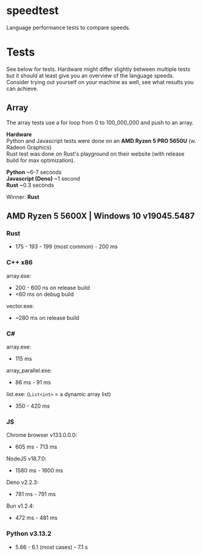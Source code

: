 # speedtest
Language performance tests to compare speeds.

# Tests
See below for tests. Hardware might differ slightly between multiple tests but it should at least give you an overview of the language speeds.<br/>
Consider trying out yourself on your machine as well, see what results you can achieve.

## Array
The array tests use a for loop from 0 to 100_000_000 and push to an array.

**Hardware**<br/>
Python and Javascript tests were done on an **AMD Ryzen 5 PRO 5650U** (w. Radeon Graphics)<br/>
Rust test was done on Rust's playground on their website (with release build for max optimization).

**Python** ~6-7 seconds<br/>
**Javascript (Deno)** ~1 second<br/>
**Rust** ~0.3 seconds<br/>

Winner: **Rust**


## AMD Ryzen 5 5600X | Windows 10 v19045.5487
### Rust
- 175 - 193 - 199 (most common) - 200 ms
### C++ x86

array.exe:
- 200 - 600 ns on release build
- <60 ms on debug build

vector.exe:
- ~280 ms on release build

### C#
array.exe:
- 115 ms

array_parallel.exe:
- 86 ms - 91 ms

list.exe: (`List<int>` = a dynamic array list)
- 350 - 420 ms

### JS
Chrome browser v133.0.0.0:
- 605 ms - 713 ms

NodeJS v18.7.0:
- 1580 ms - 1600 ms

Deno v2.2.3:
- 781 ms - 791 ms

Bun v1.2.4:
- 472 ms - 481 ms

### Python v3.13.2
- 5.66 - 6.1 (most cases) - 7.1 s
